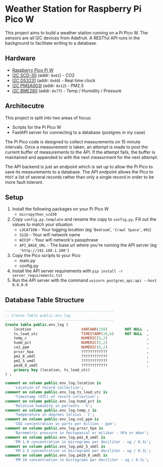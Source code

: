 # Weather Station for Raspberry Pi Pico W

This project aims to build a weather station running on a Pi Pico W.  The sensors are all I2C devices
from Adafruit.  A RESTful API runs in the background to facilitate writing to a database.

## Hardware

* [Raspberry Pico Pi W][picow]
* [I2C SCD-30][co2] (addr: `0x61`) - CO2
* [I2C DS3231][rtc] (addr: `0x68`) - Real time clock
* [I2C PMSA003I][pm25] (addr: `0x12`) - PM2.5
* [I2C BME280][wthr] (addr: `0x77`) - Temp / Humidity / Pressure

[picow]: https://www.adafruit.com/product/5526
[co2]: https://www.adafruit.com/product/4867
[rtc]: https://www.adafruit.com/product/5188
[pm25]: https://www.adafruit.com/product/4632
[wthr]: https://www.adafruit.com/product/2652

## Architecutre

This project is split into two areas of focus:
* Scripts for the Pi Pico W
* FastAPI server for connecting to a database (postgres in my case)

The Pi Pico code is designed to collect measurements on 15 minute intervals.  Once a measurement is taken,
an attempt is made to post the current buffer of measurements to the API.  If the attempt fails, the buffer
is maintained and appended to with the next measurment for the next attempt.

The API backend is just an endpoint which is set up to allow the Pi Pico to save its measurements to
a database.  The API endpoint allows the Pico to `POST` a list of several records rather than only a single 
record in order to be more fault tolerant.

## Setup

1. Install the following packages on your Pi Pico W
    * `micropython_scd30` 
2. Copy `config.py.template` and rename the copy to `config.py`.  Fill out the values to match your situation
    * `LOCATION` - Your logging location (eg '`Bedroom`', `'Crawl Space'`, etc)
    * `SSID` - Your wifi network name
    * `WIFIP` - Your wifi network's passphrase
    * `API_BASE_URL` - The base url where you're running the API server (eg `'http://192.168.1.100'`)
3. Copy the Pico scripts to your Pico
    * main.py
    * config.py
4. Install the API server requirements with `pip install -r server_requirements.txt`
5. Run the API server with the command `uvicorn postgres_api:api --host 0.0.0.0`

## Database Table Structure

```sql
--------------------------------------------------
-- Create Table public.env_log
--------------------------------------------------
Create table public.env_log (
    location                       VARCHAR(150)        NOT NULL  ,
    ts_load_utc                    TIMESTAMP(26,6)     NOT NULL  ,
    temp_c                         NUMERIC(5,2)                  ,
    humd_pct                       NUMERIC(5,2)                  ,
    co2_ppm                        NUMERIC(8,2)                  ,
    prssr_hpa                      ????????????                  ,
    pm1_0_umdl                     ????????????                  ,
    pm2_5_umdl                     ????????????                  ,
    pm10_0_umdl                    ????????????                  ,
    primary key (location, ts_load_utc)
) ;

comment on column public.env_log.location is 
    'Location of record collection';
comment on column public.env_log.ts_load_utc is 
    'Timestamp (UTC) of record collection';
comment on column public.env_log.humd_pct is 
    'Relative humidity in percents - %';
comment on column public.env_log.temp_c is 
    'Temperature in degrees celsius - C';
comment on column public.env_log.co2_ppm is 
    'CO2 concentration in parts per million - ppm';
comment on column public.env_log.prssr_hpa is 
    'Barometric pressure in hectopascal or milibar - hPa or mbar';
comment on column public.env_log.pm1_0_umdl is 
    'PM 1.0 concentration in micrograms per deciliter - ug / 0.1L';
comment on column public.env_log.pm2_5_umdl is 
    'PM 2.5 concentration in micrograms per deciliter - ug / 0.1L';
comment on column public.env_log.pm10_0_umdl is 
    'PM 10 concentration in micrograms per deciliter - ug / 0.1L';
```